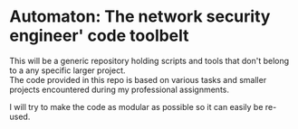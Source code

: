 # Automaton: The network security engineer' code toolbelt

This will be a generic repository holding scripts and tools that don't belong to a any specific larger project.  
The code provided in this repo is based on various tasks and smaller projects encountered during my professional assignments.

I will try to make the code as modular as possible so it can easily be re-used.
